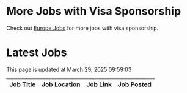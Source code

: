 # More Jobs with Visa Sponsorship

Check out [Europe Jobs](https://github.com/sureshparimi/europejobs#latest-jobs) for more jobs with visa sponsorship.

# Latest Jobs

This page is updated at March 29, 2025 09:59:03

| Job Title | Job Location | Job Link | Job Posted |
| --- | --- | --- | --- |
